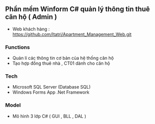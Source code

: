 ## Phần mềm Winform C# quản lý thông tin thuê căn hộ ( Admin ) 

- Web khách hàng : https://github.com/Itatri/Apartment_Management_Web.git

### Functions

- Quản lí các thông tin cơ bản của hệ thống căn hộ 
- Tạo hợp đồng thuê nhà , CT01  dành cho căn hộ



### Tech
- Microsoft SQL Server (Database SQL) 
- Windows Forms App .Net Framework

### Model
- Mô hình 3 lớp C# ( GUI , BLL , DAL )


